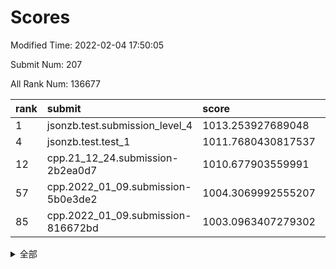 # Scores

Modified Time: 2022-02-04 17:50:05

Submit Num: 207

All Rank Num: 136677

| rank |               submit               |       score        |       sigma        | pk_num |
| :--- | :--------------------------------- | :----------------- | :----------------- | :----- |
| 1    | jsonzb.test.submission_level_4     | 1013.253927689048  | 0.8140466714191898 | 2646   |
| 4    | jsonzb.test.test_1                 | 1011.7680430817537 | 0.8025011754577765 | 2642   |
| 12   | cpp.21_12_24.submission-2b2ea0d7   | 1010.677903559991  | 0.7800180639423502 | 2643   |
| 57   | cpp.2022_01_09.submission-5b0e3de2 | 1004.3069992555207 | 0.7116742962897213 | 2641   |
| 85   | cpp.2022_01_09.submission-816672bd | 1003.0963407279302 | 0.7151458910867807 | 2638   |


<details>
<summary>全部</summary>

| rank |                 submit                 |       score        |       sigma        | pk_num |
| :--- | :------------------------------------- | :----------------- | :----------------- | :----- |
| 1    | jsonzb.test.submission_level_4         | 1013.253927689048  | 0.8140466714191898 | 2646   |
| 2    | gobigger.level_3.submission_level_3_16 | 1012.1312513162915 | 0.7937173007937787 | 2641   |
| 3    | gobigger.level_3.submission_level_3_21 | 1011.8775832977653 | 0.7781801495295033 | 2640   |
| 4    | jsonzb.test.test_1                     | 1011.7680430817537 | 0.8025011754577765 | 2642   |
| 5    | gobigger.level_3.submission_level_3_0  | 1011.60165285934   | 0.7669439737834388 | 2647   |
| 6    | gobigger.level_3.submission_level_3_8  | 1011.4538270730966 | 0.7916822341360645 | 2636   |
| 7    | gobigger.level_3.submission_level_3_19 | 1011.2260519417894 | 0.7750923873572504 | 2638   |
| 8    | gobigger.level_3.submission_level_3_15 | 1011.201593553796  | 0.7883870847958343 | 2643   |
| 9    | gobigger.level_3.submission_level_3_23 | 1011.1374578036164 | 0.7611661198651973 | 2643   |
| 10   | gobigger.level_3.submission_level_3_32 | 1010.9563381005022 | 0.7908546086878011 | 2640   |
| 11   | gobigger.level_3.submission_level_3_38 | 1010.6957410216482 | 0.7635284179605955 | 2643   |
| 12   | cpp.21_12_24.submission-2b2ea0d7       | 1010.677903559991  | 0.7800180639423502 | 2643   |
| 13   | gobigger.level_3.submission_level_3_1  | 1010.6599345196432 | 0.7791714179952597 | 2642   |
| 14   | gobigger.level_3.submission_level_3_46 | 1010.6421298686245 | 0.7611119522475283 | 2644   |
| 15   | gobigger.level_3.submission_level_3_17 | 1010.5371995568285 | 0.7551310901515526 | 2638   |
| 16   | gobigger.level_3.submission_level_3_10 | 1010.5290112120365 | 0.7848508934059742 | 2641   |
| 17   | gobigger.level_3.submission_level_3_3  | 1010.5054224543684 | 0.7488544091963242 | 2642   |
| 18   | gobigger.level_3.submission_level_3_48 | 1010.3505432423353 | 0.7487251683180836 | 2637   |
| 19   | gobigger.level_3.submission_level_3_49 | 1010.3237919230678 | 0.7611536611283056 | 2640   |
| 20   | gobigger.level_3.submission_level_3_9  | 1010.1862678069323 | 0.756117813247239  | 2638   |
| 21   | gobigger.level_3.submission_level_3_35 | 1010.1549930448971 | 0.7727080649708822 | 2637   |
| 22   | gobigger.level_3.submission_level_3_12 | 1010.1504658371601 | 0.7623218141368207 | 2645   |
| 23   | gobigger.level_3.submission_level_3_14 | 1010.1125144044032 | 0.7937134926903285 | 2640   |
| 24   | gobigger.level_3.submission_level_3_25 | 1010.0541301957397 | 0.7569010804071358 | 2640   |
| 25   | gobigger.level_3.submission_level_3_45 | 1010.0188267156834 | 0.7387700092129038 | 2645   |
| 26   | gobigger.level_3.submission_level_3_20 | 1010.0087992144672 | 0.7524752864593494 | 2636   |
| 27   | gobigger.level_3.submission_level_3_5  | 1009.870633706733  | 0.7491518624986225 | 2639   |
| 28   | gobigger.level_3.submission_level_3_27 | 1009.7844690732637 | 0.738022306024997  | 2642   |
| 29   | gobigger.level_3.submission_level_3_4  | 1009.7492370386246 | 0.7571141009057505 | 2638   |
| 30   | gobigger.level_3.submission_level_3_36 | 1009.7204394756308 | 0.7496851510413733 | 2643   |
| 31   | gobigger.level_3.submission_level_3_2  | 1009.7173222867582 | 0.7660181796162452 | 2641   |
| 32   | gobigger.level_3.submission_level_3_18 | 1009.7128488545414 | 0.7454876770373811 | 2637   |
| 33   | gobigger.level_3.submission_level_3_40 | 1009.6768269064272 | 0.748073601410898  | 2643   |
| 34   | gobigger.level_3.submission_level_3_31 | 1009.6564889824273 | 0.7738118917960488 | 2644   |
| 35   | gobigger.level_3.submission_level_3_37 | 1009.6299953662879 | 0.7746296974952382 | 2637   |
| 36   | gobigger.level_3.submission_level_3_26 | 1009.5634058573688 | 0.7701665441380275 | 2646   |
| 37   | gobigger.level_3.submission_level_3_30 | 1009.5090528963523 | 0.7374806618058274 | 2644   |
| 38   | gobigger.level_3.submission_level_3_34 | 1009.4957243843673 | 0.752831669927585  | 2642   |
| 39   | gobigger.level_3.submission_level_3_11 | 1009.4800226402795 | 0.7544301282487195 | 2640   |
| 40   | gobigger.level_3.submission_level_3_29 | 1009.404601208313  | 0.7592001578615297 | 2639   |
| 41   | gobigger.level_3.submission_level_3_43 | 1009.3478481844421 | 0.755676257501204  | 2640   |
| 42   | gobigger.level_3.submission_level_3_28 | 1009.2234290318262 | 0.7359025870221704 | 2640   |
| 43   | gobigger.level_3.submission_level_3_47 | 1009.2115579944334 | 0.757077512273052  | 2642   |
| 44   | gobigger.level_3.submission_level_3_6  | 1009.1870662183294 | 0.7479841150741787 | 2645   |
| 45   | gobigger.level_3.submission_level_3_13 | 1009.1439385007885 | 0.7542952725300167 | 2636   |
| 46   | gobigger.level_3.submission_level_3_41 | 1009.0600792405833 | 0.7589670065850574 | 2641   |
| 47   | gobigger.level_3.submission_level_3_42 | 1008.9376893785254 | 0.7437046402013624 | 2641   |
| 48   | gobigger.level_3.submission_level_3_39 | 1008.8187894629395 | 0.7479840462295317 | 2645   |
| 49   | gobigger.level_3.submission_level_3_22 | 1008.7457963482892 | 0.7747585438348308 | 2640   |
| 50   | gobigger.level_3.submission_level_3_24 | 1008.710961701068  | 0.7493034336554165 | 2635   |
| 51   | gobigger.level_3.submission_level_3_7  | 1008.5294682759638 | 0.7350237335541987 | 2641   |
| 52   | gobigger.level_3.submission_level_3_44 | 1008.2531640600707 | 0.736779559297043  | 2643   |
| 53   | gobigger.level_3.submission_level_3_33 | 1007.2106642390986 | 0.7477794076232103 | 2636   |
| 54   | gobigger.level_1.submission_level_1_15 | 1005.1121493914502 | 0.7271986860503891 | 2646   |
| 55   | gobigger.level_1.submission_level_1_12 | 1005.0689498761261 | 0.7128134979153837 | 2638   |
| 56   | gobigger.level_1.submission_level_1_6  | 1004.5220840651075 | 0.720366154323054  | 2641   |
| 57   | cpp.2022_01_09.submission-5b0e3de2     | 1004.3069992555207 | 0.7116742962897213 | 2641   |
| 58   | gobigger.level_1.submission_level_1_8  | 1004.2965917228252 | 0.712127092720871  | 2640   |
| 59   | gobigger.level_1.submission_level_1_9  | 1004.253629387402  | 0.719763817833138  | 2644   |
| 60   | gobigger.level_1.submission_level_1_23 | 1004.1985723234136 | 0.7218004164223485 | 2644   |
| 61   | gobigger.level_1.submission_level_1_48 | 1004.1528004662474 | 0.7224204288427815 | 2640   |
| 62   | gobigger.level_1.submission_level_1_24 | 1004.1133269717366 | 0.7086355178015924 | 2637   |
| 63   | gobigger.level_1.submission_level_1_31 | 1004.0147481666046 | 0.717370267937445  | 2640   |
| 64   | gobigger.level_1.submission_level_1_45 | 1004.0012997819701 | 0.719968020974096  | 2639   |
| 65   | gobigger.level_1.submission_level_1_32 | 1003.8743754862044 | 0.7222575052907755 | 2643   |
| 66   | gobigger.level_1.submission_level_1_42 | 1003.7911427359761 | 0.7361568909916919 | 2639   |
| 67   | gobigger.level_1.submission_level_1_22 | 1003.7632104223268 | 0.7215388108395757 | 2641   |
| 68   | gobigger.level_1.submission_level_1_26 | 1003.704111342656  | 0.7157468039914436 | 2634   |
| 69   | gobigger.level_1.submission_level_1_5  | 1003.6354868596026 | 0.7208000700962973 | 2643   |
| 70   | gobigger.level_1.submission_level_1_2  | 1003.6301982615263 | 0.7082053946358068 | 2641   |
| 71   | gobigger.level_1.submission_level_1_17 | 1003.604492740827  | 0.7143437705177367 | 2639   |
| 72   | gobigger.level_1.submission_level_1_4  | 1003.6038318718716 | 0.7052760295787285 | 2640   |
| 73   | gobigger.level_1.submission_level_1_40 | 1003.5717947840436 | 0.7107767076432994 | 2645   |
| 74   | gobigger.level_1.submission_level_1_28 | 1003.5187733132364 | 0.7208988543696231 | 2639   |
| 75   | gobigger.level_1.submission_level_1_27 | 1003.4925772340008 | 0.7116636823120144 | 2644   |
| 76   | gobigger.level_1.submission_level_1_39 | 1003.469240299914  | 0.705931043279333  | 2645   |
| 77   | gobigger.level_1.submission_level_1_44 | 1003.3515333796205 | 0.702270150809084  | 2636   |
| 78   | gobigger.level_1.submission_level_1_11 | 1003.3262970766666 | 0.7311997804130221 | 2643   |
| 79   | gobigger.level_1.submission_level_1_36 | 1003.2982161280346 | 0.7104550250049013 | 2641   |
| 80   | gobigger.level_1.submission_level_1_16 | 1003.2694209236764 | 0.7186058757092716 | 2641   |
| 81   | gobigger.level_1.submission_level_1_34 | 1003.2576074972488 | 0.7205272439125551 | 2642   |
| 82   | gobigger.level_1.submission_level_1_20 | 1003.2009835322285 | 0.7160747608276558 | 2646   |
| 83   | gobigger.level_1.submission_level_1_18 | 1003.2000635685474 | 0.7134381919379981 | 2639   |
| 84   | gobigger.level_1.submission_level_1_13 | 1003.1296986662226 | 0.7203995871912005 | 2634   |
| 85   | cpp.2022_01_09.submission-816672bd     | 1003.0963407279302 | 0.7151458910867807 | 2638   |
| 86   | gobigger.level_1.submission_level_1_14 | 1003.0954087196563 | 0.7141455282521656 | 2642   |
| 87   | gobigger.level_1.submission_level_1_21 | 1003.0937292727577 | 0.7244755044915581 | 2643   |
| 88   | gobigger.level_1.submission_level_1_1  | 1003.0932423492319 | 0.7278205235926611 | 2641   |
| 89   | gobigger.level_1.submission_level_1_0  | 1003.0790128928658 | 0.7138299969237704 | 2644   |
| 90   | gobigger.level_1.submission_level_1_25 | 1003.0611595963346 | 0.7167973764890957 | 2639   |
| 91   | gobigger.level_1.submission_level_1_47 | 1003.0561977277438 | 0.7096896902510375 | 2642   |
| 92   | gobigger.level_1.submission_level_1_49 | 1003.0113973755027 | 0.7253148508204862 | 2642   |
| 93   | gobigger.level_1.submission_level_1_29 | 1002.9579292659735 | 0.7109984471540277 | 2641   |
| 94   | gobigger.level_1.submission_level_1_46 | 1002.9194560290703 | 0.7172575963715944 | 2640   |
| 95   | gobigger.level_1.submission_level_1_19 | 1002.8504934565432 | 0.7158141037680912 | 2638   |
| 96   | gobigger.level_1.submission_level_1_30 | 1002.6654085033251 | 0.7203213625408857 | 2637   |
| 97   | gobigger.level_1.submission_level_1_38 | 1002.5501585440662 | 0.7296617564590825 | 2646   |
| 98   | gobigger.level_1.submission_level_1_35 | 1002.4577716699032 | 0.7283282365413328 | 2640   |
| 99   | gobigger.level_1.submission_level_1_33 | 1002.3224504216537 | 0.7239880913704985 | 2641   |
| 100  | gobigger.level_1.submission_level_1_10 | 1002.3122844135772 | 0.7060035705694079 | 2643   |
| 101  | gobigger.level_1.submission_level_1_7  | 1002.2042712660812 | 0.7104389687699649 | 2640   |
| 102  | gobigger.level_1.submission_level_1_41 | 1002.1995521002357 | 0.7213911299467834 | 2642   |
| 103  | gobigger.level_1.submission_level_1_43 | 1002.131924353798  | 0.7116952516983286 | 2640   |
| 104  | gobigger.level_1.submission_level_1_3  | 1002.0886512859456 | 0.7293018588250718 | 2639   |
| 105  | gobigger.level_1.submission_level_1_37 | 1001.5496413089071 | 0.7184970094597426 | 2638   |
| 106  | gobigger.random.submission_random_47   | 998.1118690226427  | 0.7089881345743443 | 2640   |
| 107  | gobigger.random.submission_random_35   | 997.5386562953817  | 0.702779542562787  | 2642   |
| 108  | gobigger.random.submission_random_44   | 997.2448790467241  | 0.7060496091375681 | 2635   |
| 109  | gobigger.random.submission_random_37   | 997.2435394084418  | 0.7162108724296391 | 2650   |
| 110  | gobigger.random.submission_random_21   | 997.1341156069612  | 0.7091178353373191 | 2643   |
| 111  | gobigger.random.submission_random_30   | 997.0253679802884  | 0.7075257027295547 | 2642   |
| 112  | gobigger.random.submission_random_23   | 996.9551511175756  | 0.7202590505229349 | 2646   |
| 113  | gobigger.random.submission_random_46   | 996.7919583477707  | 0.7092815112089076 | 2641   |
| 114  | gobigger.random.submission_random_43   | 996.6417771771196  | 0.715214549967342  | 2640   |
| 115  | gobigger.random.submission_random_36   | 996.6293393718496  | 0.7024917149317245 | 2640   |
| 116  | gobigger.random.submission_random_48   | 996.5105777251179  | 0.7219921320835637 | 2637   |
| 117  | gobigger.random.submission_random_29   | 996.4647102675268  | 0.718702283255876  | 2638   |
| 118  | gobigger.random.submission_random_11   | 996.425755199602   | 0.7033202684287445 | 2644   |
| 119  | gobigger.random.submission_random_4    | 996.4248279827791  | 0.6967664791792614 | 2644   |
| 120  | gobigger.random.submission_random_18   | 996.349618253474   | 0.7192017495912465 | 2640   |
| 121  | gobigger.random.submission_random_28   | 996.2961593494624  | 0.7055725072816035 | 2643   |
| 122  | gobigger.random.submission_random_3    | 996.2602370830361  | 0.722849985221067  | 2641   |
| 123  | gobigger.random.submission_random_1    | 996.2283869566633  | 0.7202803325688676 | 2641   |
| 124  | gobigger.random.submission_random_25   | 996.1421934827662  | 0.7111518293118668 | 2641   |
| 125  | gobigger.random.submission_random_16   | 996.1400971330801  | 0.6984044681828229 | 2641   |
| 126  | gobigger.random.submission_random_19   | 996.0793374052238  | 0.7037427660785318 | 2641   |
| 127  | gobigger.random.submission_random_2    | 996.0546807471426  | 0.7159534175350333 | 2640   |
| 128  | gobigger.random.submission_random_15   | 995.9828450770343  | 0.7137972475778305 | 2644   |
| 129  | gobigger.random.submission_random_24   | 995.8218372257943  | 0.7133552383420642 | 2643   |
| 130  | gobigger.random.submission_random_38   | 995.8060318899073  | 0.715500807790905  | 2642   |
| 131  | gobigger.random.submission_random_45   | 995.7684606135668  | 0.7040363711480464 | 2641   |
| 132  | gobigger.random.submission_random_42   | 995.7305163260769  | 0.7127427815977018 | 2640   |
| 133  | gobigger.random.submission_random_31   | 995.6876489668294  | 0.7195444122377295 | 2644   |
| 134  | gobigger.random.submission_random_8    | 995.6845458122206  | 0.7119621236288282 | 2644   |
| 135  | gobigger.random.submission_random_27   | 995.6548232322756  | 0.7059973702789987 | 2645   |
| 136  | gobigger.random.submission_random_17   | 995.5377548807679  | 0.7101901258059607 | 2639   |
| 137  | gobigger.random.submission_random_41   | 995.537198863384   | 0.7167469313356577 | 2638   |
| 138  | gobigger.random.submission_random_6    | 995.4600469887239  | 0.7172733665565721 | 2643   |
| 139  | gobigger.random.submission_random_14   | 995.4343417072852  | 0.7253072314906258 | 2643   |
| 140  | gobigger.random.submission_random_22   | 995.4206929449975  | 0.7196406551382034 | 2643   |
| 141  | gobigger.random.submission_random_32   | 995.417695289918   | 0.7036854951168341 | 2637   |
| 142  | gobigger.random.submission_random_13   | 995.4133896588271  | 0.7180287375054502 | 2640   |
| 143  | gobigger.random.submission_random_10   | 995.3558250311096  | 0.7067273672741319 | 2644   |
| 144  | gobigger.random.submission_random_39   | 995.3017218208698  | 0.715715445319169  | 2643   |
| 145  | gobigger.random.submission_random_40   | 995.2935721478098  | 0.7092250509836554 | 2645   |
| 146  | gobigger.random.submission_random_20   | 995.2890593136756  | 0.7200235982984686 | 2639   |
| 147  | gobigger.random.submission_random_7    | 995.2627791306587  | 0.7166022340122511 | 2640   |
| 148  | gobigger.random.submission_random_5    | 995.2242381129529  | 0.7174333124796649 | 2636   |
| 149  | gobigger.random.submission_random_9    | 995.1819424173569  | 0.7104525189453516 | 2642   |
| 150  | gobigger.random.submission_random_49   | 995.015004362396   | 0.7220466706540544 | 2638   |
| 151  | gobigger.random.submission_random_12   | 994.9405103361779  | 0.7105505440202305 | 2637   |
| 152  | gobigger.random.submission_random_34   | 994.8566358316142  | 0.7164116717350719 | 2643   |
| 153  | gobigger.random.submission_random_33   | 994.7583091710558  | 0.7301198682920459 | 2640   |
| 154  | gobigger.random.submission_random_0    | 994.5767315487695  | 0.7178820866275053 | 2642   |
| 155  | gobigger.level_2.submission_level_2_14 | 994.1100756593138  | 0.7309616507959907 | 2633   |
| 156  | gobigger.random.submission_random_26   | 994.1073922669993  | 0.7211392366341005 | 2642   |
| 157  | gobigger.level_2.submission_level_2_27 | 993.7295506668912  | 0.7339845045415738 | 2638   |
| 158  | gobigger.level_2.submission_level_2_42 | 993.599021414601   | 0.7380069996572336 | 2642   |
| 159  | gobigger.level_2.submission_level_2_23 | 993.585337912461   | 0.7457651246309952 | 2644   |
| 160  | gobigger.level_2.submission_level_2_46 | 993.4228548911784  | 0.7417866931219146 | 2640   |
| 161  | gobigger.level_2.submission_level_2_6  | 993.2982172709219  | 0.734059888285242  | 2644   |
| 162  | gobigger.level_2.submission_level_2_31 | 993.2488405292225  | 0.7405055479087657 | 2643   |
| 163  | gobigger.level_2.submission_level_2_37 | 993.005582419818   | 0.749871070540228  | 2643   |
| 164  | gobigger.level_2.submission_level_2_47 | 992.9715854845319  | 0.7400418950865855 | 2645   |
| 165  | gobigger.level_2.submission_level_2_9  | 992.7979796098638  | 0.7279784143044218 | 2644   |
| 166  | gobigger.level_2.submission_level_2_13 | 992.7162790008515  | 0.7349913786855321 | 2645   |
| 167  | gobigger.level_2.submission_level_2_12 | 992.5080801566619  | 0.7374995031841479 | 2644   |
| 168  | gobigger.level_2.submission_level_2_39 | 992.4662437818264  | 0.7305092404877027 | 2640   |
| 169  | gobigger.level_2.submission_level_2_2  | 992.4601800603456  | 0.7439404179905794 | 2642   |
| 170  | gobigger.level_2.submission_level_2_19 | 992.4575254252244  | 0.7467417188700033 | 2641   |
| 171  | gobigger.level_2.submission_level_2_43 | 992.4481185709634  | 0.755660903579857  | 2639   |
| 172  | gobigger.level_2.submission_level_2_7  | 992.4328691980282  | 0.7258621480417545 | 2645   |
| 173  | gobigger.level_2.submission_level_2_32 | 992.3298901377023  | 0.7564151280249088 | 2640   |
| 174  | gobigger.level_2.submission_level_2_28 | 992.3192664928456  | 0.7378927017889184 | 2647   |
| 175  | gobigger.level_2.submission_level_2_3  | 992.2726982089841  | 0.7620716985605518 | 2642   |
| 176  | gobigger.level_2.submission_level_2_22 | 992.264200677712   | 0.7324140155304057 | 2638   |
| 177  | gobigger.level_2.submission_level_2_29 | 992.232687100797   | 0.7453699437866127 | 2639   |
| 178  | gobigger.level_2.submission_level_2_40 | 992.1926191036297  | 0.7443428999723845 | 2643   |
| 179  | gobigger.level_2.submission_level_2_49 | 992.1871388739008  | 0.7346108900644445 | 2638   |
| 180  | gobigger.level_2.submission_level_2_48 | 992.1598715212988  | 0.741071063787661  | 2637   |
| 181  | gobigger.level_2.submission_level_2_33 | 992.1263086914197  | 0.751950476681485  | 2648   |
| 182  | gobigger.level_2.submission_level_2_4  | 992.076093073119   | 0.752350740268315  | 2643   |
| 183  | gobigger.level_2.submission_level_2_41 | 992.0179720060963  | 0.7394016666321567 | 2639   |
| 184  | gobigger.level_2.submission_level_2_17 | 991.9630171740529  | 0.725209931520911  | 2645   |
| 185  | gobigger.level_2.submission_level_2_1  | 991.954603577557   | 0.7503935896065671 | 2646   |
| 186  | gobigger.level_2.submission_level_2_18 | 991.93075564467    | 0.7353672736608243 | 2636   |
| 187  | gobigger.level_2.submission_level_2_10 | 991.9121904067127  | 0.7379876464417787 | 2642   |
| 188  | gobigger.level_2.submission_level_2_36 | 991.9008039451845  | 0.7441059250481473 | 2639   |
| 189  | gobigger.level_2.submission_level_2_45 | 991.8407786560991  | 0.7489275476005849 | 2640   |
| 190  | gobigger.level_2.submission_level_2_25 | 991.8228542166146  | 0.7573509987353216 | 2640   |
| 191  | gobigger.level_2.submission_level_2_20 | 991.8089414067392  | 0.7515369771335276 | 2643   |
| 192  | gobigger.level_2.submission_level_2_34 | 991.559731717902   | 0.757716255542222  | 2635   |
| 193  | gobigger.level_2.submission_level_2_5  | 991.5276075571137  | 0.758894858789905  | 2642   |
| 194  | gobigger.level_2.submission_level_2_15 | 991.4930968289515  | 0.755397683698571  | 2640   |
| 195  | gobigger.level_2.submission_level_2_8  | 991.4256422939585  | 0.7463997244214325 | 2641   |
| 196  | gobigger.level_2.submission_level_2_16 | 991.4186209660157  | 0.7631216930054324 | 2641   |
| 197  | gobigger.level_2.submission_level_2_30 | 991.2840073021746  | 0.7436598031231197 | 2641   |
| 198  | gobigger.level_2.submission_level_2_24 | 991.2810641569163  | 0.7697225851783461 | 2643   |
| 199  | gobigger.level_2.submission_level_2_26 | 991.2612184511308  | 0.7446983712362981 | 2639   |
| 200  | gobigger.level_2.submission_level_2_21 | 990.5826315672235  | 0.747021878221472  | 2644   |
| 201  | gobigger.level_2.submission_level_2_11 | 990.5737582812346  | 0.7590602515967984 | 2646   |
| 202  | gobigger.level_2.submission_level_2_38 | 990.546441637888   | 0.7490929670373274 | 2640   |
| 203  | gobigger.level_2.submission_level_2_35 | 990.4545745185945  | 0.7627929948306905 | 2643   |
| 204  | gobigger.level_2.submission_level_2_0  | 990.3719162082979  | 0.780303160096239  | 2639   |
| 205  | gobigger.level_2.submission_level_2_44 | 989.9083909119488  | 0.771989873284146  | 2639   |
| 206  | gobigger.none.submission_none_1        | 976.790022396068   | 1.4665070734230772 | 2645   |
| 207  | gobigger.none.submission_none_0        | 975.4298833631065  | 1.4842049844173189 | 2641   |

</details>